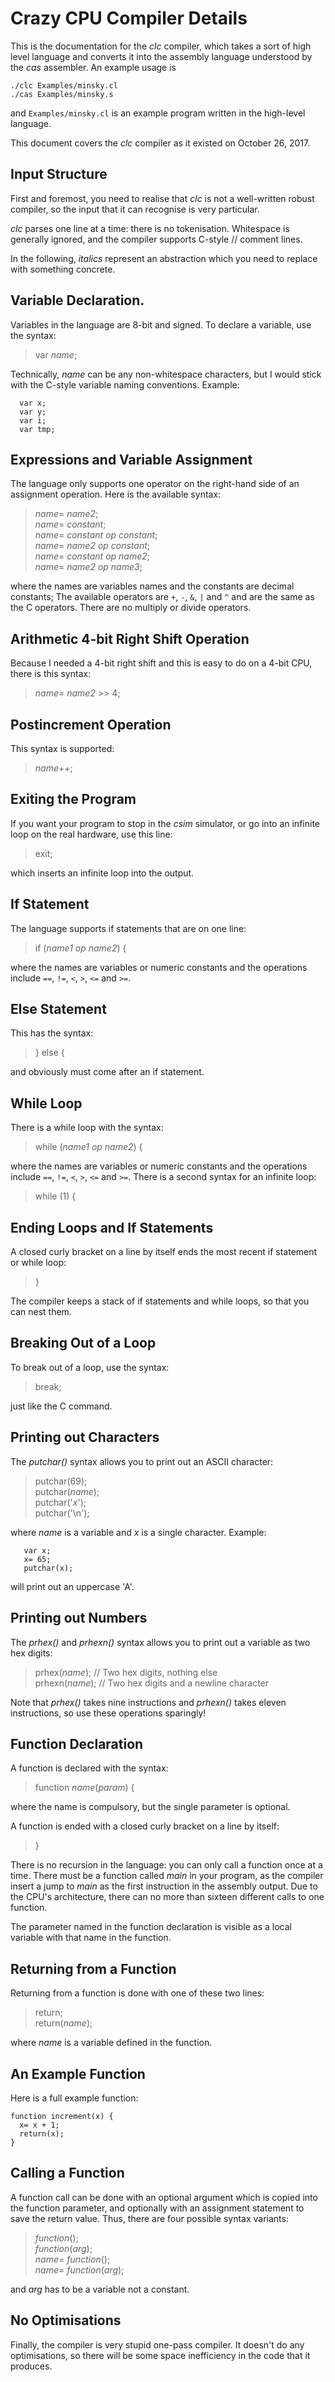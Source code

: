 # Crazy CPU Compiler Details

This is the documentation for the *clc* compiler, which takes a sort of
high level language and converts it into the assembly language understood
by the *cas* assembler. An example usage is

```
./clc Examples/minsky.cl
./cas Examples/minsky.s
```

and ```Examples/minsky.cl``` is an example program written in the high-level
language.

This document covers the *clc* compiler as it existed on October 26, 2017.

## Input Structure

First and foremost, you need to realise that *clc* is not a well-written
robust compiler, so the input that it can recognise is very particular.

*clc* parses one line at a time: there is no tokenisation. Whitespace is
generally ignored, and the compiler supports C-style // comment lines.

In the following, *italics* represent an abstraction which you need to
replace with something concrete.

## Variable Declaration.

Variables in the language are 8-bit and signed. To declare a variable,
use the syntax:

> var *name*;

Technically, *name* can be any non-whitespace characters, but I would
stick with the C-style variable naming conventions. Example:

```
  var x;
  var y;
  var i;
  var tmp;
```

## Expressions and Variable Assignment

The language only supports one operator on the right-hand side of an
assignment operation. Here is the available syntax:

<blockquote>
<i>name</i>= <i>name2</i>;<br>
<i>name</i>= <i>constant</i>;<br>
<i>name</i>= <i>constant</i> <i>op</i> <i>constant</i>;<br>
<i>name</i>= <i>name2</i> <i>op</i> <i>constant</i>;<br>
<i>name</i>= <i>constant</i> <i>op</i> <i>name2</i>;<br>
<i>name</i>= <i>name2</i> <i>op</i> <i>name3</i>;
</blockquote>

where the names are variables names and the constants are decimal constants;
The available operators are ```+```, ```-```, ```&```, ```|``` and ```^```
and are the same as the C operators. There are no multiply or divide operators.

## Arithmetic 4-bit Right Shift Operation

Because I needed a 4-bit right shift and this is easy to do on a 4-bit CPU,
there is this syntax:

> *name*= *name2* >> 4;

## Postincrement Operation

This syntax is supported:

> *name*++;

## Exiting the Program

If you want your program to stop in the *csim* simulator, or go into an
infinite loop on the real hardware, use this line:

> exit;

which inserts an infinite loop into the output.

## If Statement

The language supports if statements that are on one line:

> if (*name1* *op* *name2*) {

where the names are variables or numeric constants and the operations
include ```==```, ```!=```, ```<```, ```>```, ```<=``` and ```>=```.

## Else Statement

This has the syntax:

> } else {

and obviously must come after an if statement.

## While Loop

There is a while loop with the syntax:

> while (*name1* *op* *name2*) {

where the names are variables or numeric constants and the operations
include ```==```, ```!=```, ```<```, ```>```, ```<=``` and ```>=```.
There is a second syntax for an infinite loop:

> while (1) {

## Ending Loops and If Statements

A closed curly bracket on a line by itself ends the most recent if
statement or while loop:

> }

The compiler keeps a stack of if statements and while loops, so that you
can nest them.

## Breaking Out of a Loop

To break out of a loop, use the syntax:

> break;

just like the C command.

## Printing out Characters

The *putchar()* syntax allows you to print out an ASCII character:


<blockquote>
putchar(69);<br>
putchar(<i>name</i>);<br>
putchar('<i>x</i>');<br>
putchar('\n');
</blockquote>

where *name* is a variable and *x* is a single character. Example:

```
   var x;
   x= 65;
   putchar(x);
```

will print out an uppercase 'A'.

## Printing out Numbers

The *prhex()* and *prhexn()* syntax allows you to print out a variable as
two hex digits:

<blockquote>
prhex(<i>name</i>);  // Two hex digits, nothing else<br>
prhexn(<i>name</i>); // Two hex digits and a newline character
</blockquote>

Note that *prhex()* takes nine instructions and *prhexn()* takes eleven
instructions, so use these operations sparingly!

## Function Declaration

A function is declared with the syntax:

> function *name*(*param*) {

where the name is compulsory, but the single parameter is optional.

A function is ended with a closed curly bracket on a line by itself:

> }

There is no recursion in the language: you can only call a function once
at a time. There must be a function called *main* in your program, as the
compiler insert a jump to *main* as the first instruction in the assembly
output. Due to the CPU's architecture, there can no more than sixteen
different calls to one function.

The parameter named in the function declaration is visible as a local
variable with that name in the function.

## Returning from a Function

Returning from a function is done with one of these two lines:

<blockquote>
return;<br>
return(<i>name</i>);
</blockquote>

where *name* is a variable defined in the function.

## An Example Function

Here is a full example function:

```
function increment(x) {
  x= x + 1;
  return(x);
}
```

## Calling a Function

A function call can be done with an optional argument which is copied into
the function parameter, and optionally with an assignment statement to save
the return value. Thus, there are four possible syntax variants:

<blockquote>
<i>function</i>();<br>
<i>function</i>(<i>arg</i>);<br>
<i>name</i>= <i>function</i>();<br>
<i>name</i>= <i>function</i>(<i>arg</i>);
</blockquote>

and *arg* has to be a variable not a constant.
</blockquote>

## No Optimisations

Finally, the compiler is very stupid one-pass compiler. It doesn't do any
optimisations, so there will be some space inefficiency in the code that
it produces.
